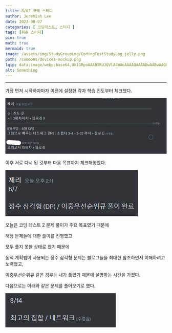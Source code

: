 ```yaml
---
title: 8/07 코테 스터디
author: Jeremiah Lee
date: 2023-08-07
categories: [ 코딩테스트, 스터디 ]
tags: [취준 스터디]
pin: true
math: true
mermaid: true
image: /assets/img/StudyGroupLog/CodingTestStudyLog_jelly.png
path: /commons/devices-mockup.png
lqip: data:image/webp;base64,UklGRpoAAABXRUJQVlA4WAoAAAAQAAAADwAABwAAQUxQSDIAAAARL0AmbZurmr57yyIiqE8oiG0bejIYEQTgqiDA9vqnsUSI6H+oAERp2HZ65qP/VIAWAFZQOCBCAAAA8AEAnQEqEAAIAAVAfCWkAALp8sF8rgRgAP7o9FDvMCkMde9PK7euH5M1m6VWoDXf2FkP3BqV0ZYbO6NA/VFIAAAA
alt: Something
---
```

***

가장 먼저 시작하자마자 이전에 설정한 각자 학습 진도부터 체크했다.

![](/assets/img/StudyGroupLog/8-07-codingTestStudyPic1.png)

이후 서로 다시 된 것부터 다음 목표까지 체크해놓았다.

![](/assets/img/StudyGroupLog/8-07-codingTestStudyPic2.png)


오늘은 코딩 테스트 2 문제 풀이가 주요 목표였기 때문에

해당 문제들에 대한 풀이를 진행했고

모두 풀지 못한 상태로 왔기 때문에

동적 계획법이 사용되는 정수 삼각형 문제는 블로그들을 최대한 참조하면서 이해하려고 노력했고,

이중우선순위큐 같은 경우는 내가 풀었기 때문에 설명하는 시간을 가졌다.


다음으로는 아래와 같은 문제를 풀어오기로 했다.


![](/assets/img/StudyGroupLog/8-07-codingTestStudyPic3.png)
